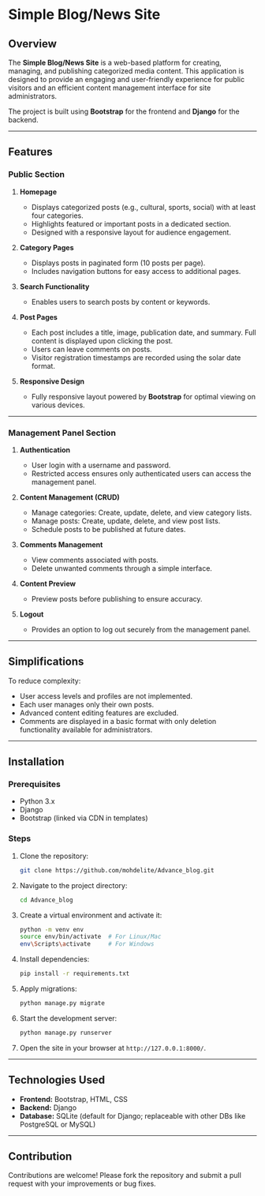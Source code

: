 # Simple Blog/News Site

## Overview

The **Simple Blog/News Site** is a web-based platform for creating, managing, and publishing categorized media content. This application is designed to provide an engaging and user-friendly experience for public visitors and an efficient content management interface for site administrators. 

The project is built using **Bootstrap** for the frontend and **Django** for the backend.

---

## Features

### Public Section
1. **Homepage**  
   - Displays categorized posts (e.g., cultural, sports, social) with at least four categories.  
   - Highlights featured or important posts in a dedicated section.  
   - Designed with a responsive layout for audience engagement.  

2. **Category Pages**  
   - Displays posts in paginated form (10 posts per page).  
   - Includes navigation buttons for easy access to additional pages.  

3. **Search Functionality**  
   - Enables users to search posts by content or keywords.  

4. **Post Pages**  
   - Each post includes a title, image, publication date, and summary. Full content is displayed upon clicking the post.  
   - Users can leave comments on posts.  
   - Visitor registration timestamps are recorded using the solar date format.  

5. **Responsive Design**  
   - Fully responsive layout powered by **Bootstrap** for optimal viewing on various devices.  

---

### Management Panel Section
1. **Authentication**  
   - User login with a username and password.  
   - Restricted access ensures only authenticated users can access the management panel.  

2. **Content Management (CRUD)**  
   - Manage categories: Create, update, delete, and view category lists.  
   - Manage posts: Create, update, delete, and view post lists.  
   - Schedule posts to be published at future dates.  

3. **Comments Management**  
   - View comments associated with posts.  
   - Delete unwanted comments through a simple interface.  

4. **Content Preview**  
   - Preview posts before publishing to ensure accuracy.  

5. **Logout**  
   - Provides an option to log out securely from the management panel.  

---

## Simplifications
To reduce complexity:
- User access levels and profiles are not implemented.  
- Each user manages only their own posts.  
- Advanced content editing features are excluded.  
- Comments are displayed in a basic format with only deletion functionality available for administrators.  

---

## Installation

### Prerequisites
- Python 3.x  
- Django  
- Bootstrap (linked via CDN in templates)  

### Steps
1. Clone the repository:  
   ```bash
   git clone https://github.com/mohdelite/Advance_blog.git
   ```
2. Navigate to the project directory:  
   ```bash
   cd Advance_blog
   ```
3. Create a virtual environment and activate it:  
   ```bash
   python -m venv env
   source env/bin/activate  # For Linux/Mac
   env\Scripts\activate     # For Windows
   ```
4. Install dependencies:  
   ```bash
   pip install -r requirements.txt
   ```
5. Apply migrations:  
   ```bash
   python manage.py migrate
   ```
6. Start the development server:  
   ```bash
   python manage.py runserver
   ```
7. Open the site in your browser at `http://127.0.0.1:8000/`.

---

## Technologies Used
- **Frontend:** Bootstrap, HTML, CSS  
- **Backend:** Django  
- **Database:** SQLite (default for Django; replaceable with other DBs like PostgreSQL or MySQL)  

---

## Contribution
Contributions are welcome! Please fork the repository and submit a pull request with your improvements or bug fixes.
